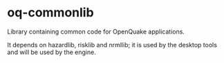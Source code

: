 oq-commonlib
=============

Library containing common code for OpenQuake applications.

It depends on hazardlib, risklib and nrmllib; it is used by the desktop
tools and will be used by the engine.
